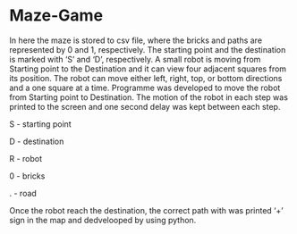 # Maze-Game
In here the maze is stored to csv file, where the bricks and paths are represented by 0 and 1, respectively. The starting point and the destination is marked with ‘S’ and ‘D’, respectively. A small robot is moving from Starting point to the Destination and it can view four adjacent squares from its position. The robot can move either left, right, top, or bottom directions and a one square at a time. Programme was developed to move the robot from Starting point to Destination. The motion of the robot in each step was printed to the screen and one second delay was kept between each step.

S - starting point

D - destination

R - robot

0 - bricks

. - road

Once the robot reach the destination, the correct path with was printed ‘+’ sign in the map and dedvelooped by using python.
